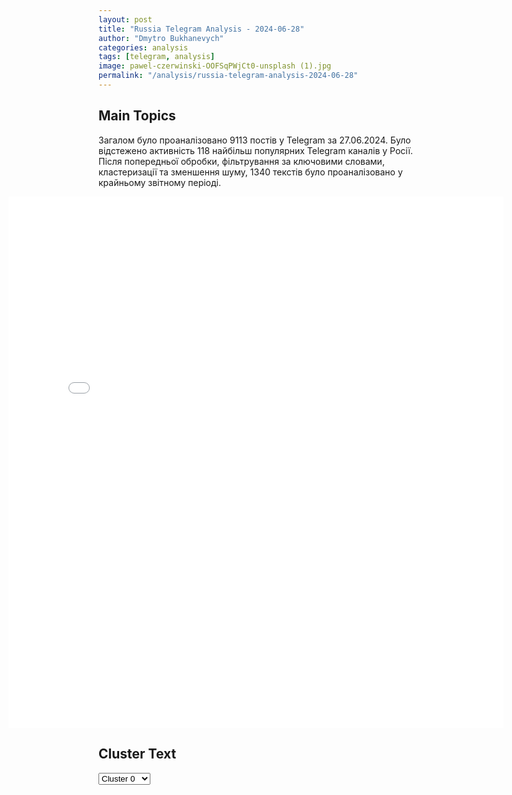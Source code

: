 ```yaml
---
layout: post
title: "Russia Telegram Analysis - 2024-06-28"
author: "Dmytro Bukhanevych"
categories: analysis
tags: [telegram, analysis]
image: pawel-czerwinski-OOFSqPWjCt0-unsplash (1).jpg
permalink: "/analysis/russia-telegram-analysis-2024-06-28"
---
```


<style>
    /* Adjusting iframe-container styles */
    .wide-iframe-container {
        width: calc(100% + 30vw);  /* Extending the width */
        margin-left: -15vw;       /* Negative margin to push to the left */
        overflow: hidden;         /* In case the iframe content spills over */
    }

    .wide-iframe-container iframe {
        width: 100%;  /* Making the iframe take the full width of its container */
        border: none; /* Removing any borders from the iframe */
    }

    /* Toggle mechanism */
    .hidden {
        display: none;
    }
    
    .show-content-target:checked + .show-content {
        display: block;
    }
</style>

<h2>Main Topics</h2>
<p>Загалом було проаналізовано 9113 постів у Telegram за 27.06.2024. Було відстежено активність 118 найбільш популярних Telegram каналів у Росії. Після попередньої обробки, фільтрування за ключовими словами, кластеризації та зменшення шуму, 1340 текстів було проаналізовано у крайньому звітному періоді.</p>
<!-- Embedding Main Plotly Visualization -->
<div class="wide-iframe-container">
    <iframe src="{{site.baseurl}}/visualizations/2024-06-28/fig_topics_time.html" height="850"></iframe>
</div>


<h2>Cluster Text</h2>

<!-- Dropdown to select a cluster -->
<select id="clusterSelector" onchange="displayClusterText()">
<option value="0">Cluster 0</option><option value="1">Cluster 1</option><option value="2">Cluster 2</option><option value="3">Cluster 3</option><option value="4">Cluster 4</option><option value="5">Cluster 5</option><option value="6">Cluster 6</option><option value="7">Cluster 7</option><option value="8">Cluster 8</option><option value="9">Cluster 9</option><option value="10">Cluster 10</option><option value="11">Cluster 11</option><option value="12">Cluster 12</option><option value="13">Cluster 13</option><option value="14">Cluster 14</option><option value="15">Cluster 15</option><option value="16">Cluster 16</option><option value="17">Cluster 17</option><option value="18">Cluster 18</option><option value="19">Cluster 19</option>
</select>

<!-- Display area for the selected cluster's text -->
<div id="clusterTextDisplay" class="hidden"></div>

<script type="text/javascript">
    var clusterDetails = {"0": "<b>Total Posts:</b> 524<br><b>Date:</b> 2024-06-27 18:52:09+00:00<br><b>Author:</b> boris_rozhin<br><b>Link:</b> https://t.me/s/boris_rozhin/128191<br><b>Subscribers:</b> 865343<br><b>Text:</b> \u0422\u0435\u043a\u0441\u0442: \u0420\u044b\u0431\u0430\u0440\u044c: \u0421\u043b\u043e\u0431\u043e\u0436\u0430\u043d\u0441\u043a\u043e\u0435 \u043d\u0430\u043f\u0440\u0430\u0432\u043b\u0435\u043d\u0438\u0435: \u0431\u043e\u0438 \u0432 \u0412\u043e\u043b\u0447\u0430\u043d\u0441\u043a\u0435 \u0438 \u043a\u043e\u043d\u0442\u0440\u0430\u0442\u0430\u043a\u0438 \u0412\u0421\u0423 \u0432 \u0413\u043b\u0443\u0431\u043e\u043a\u043e\u043c\u043e\u0431\u0441\u0442\u0430\u043d\u043e\u0432\u043a\u0430 \u043a \u0438\u0441\u0445\u043e\u0434\u0443 \u0434\u043d\u044f 27 \u0438\u044e\u043d\u044f 2024 \u0433\u043e\u0434\u0430\u0423\u043a\u0440\u0430\u0438\u043d\u0441\u043a\u0438\u0435 \u0444\u043e\u0440\u043c\u0438\u0440\u043e\u0432\u0430\u043d\u0438\u044f \u043d\u0435 \u043e\u0441\u0442\u0430\u0432\u043b\u044f\u044e\u0442 \u043f\u043e\u043f\u044b\u0442\u043e\u043a \u043d\u0430\u0441\u0442\u0443\u043f\u0430\u0442\u044c, \u0432\u0440\u0435\u043c\u044f \u043e\u0442 \u0432\u0440\u0435\u043c\u0435\u043d\u0438 \u043f\u0440\u043e\u0432\u043e\u0434\u044f \u043a\u043e\u043d\u0442\u0440\u0430\u0442\u0430\u043a\u0438 \u043d\u0430 \u043d\u0435\u0441\u043a\u043e\u043b\u044c\u043a\u0438\u0445 \u0443\u0447\u0430\u0441\u0442\u043a\u0430\u0445 \u0441 \u0446\u0435\u043b\u044c\u044e \u0432\u044b\u0431\u0438\u0442\u044c \u0440\u043e\u0441\u0441\u0438\u0439\u0441\u043a\u0438\u0435 \u0432\u043e\u0439\u0441\u043a\u0430 \u0441 \u0437\u0430\u043d\u0438\u043c\u0430\u0435\u043c\u044b\u0445 \u043f\u043e\u0437\u0438\u0446\u0438\u0439.\u0412 \u0440\u0430\u0439\u043e\u043d\u0435 \u0413\u043b\u0443\u0431\u043e\u043a\u043e\u0433\u043e \u043f\u0440\u043e\u0442\u0438\u0432\u043d\u0438\u043a \u0441\u043e \u0441\u0442\u043e\u0440\u043e\u043d\u044b \u041b\u0438\u043f\u0446\u0435\u0432 \u043f\u0440\u043e\u0432\u043e\u0434\u0438\u0442 \u0440\u0435\u0439\u0434\u043e\u0432\u044b\u0435 \u0430\u0442\u0430\u043a\u0438, \u0437\u0430\u0434\u0435\u0439\u0441\u0442\u0432\u0443\u044f \u043f\u0435\u0445\u043e\u0442\u0443 \u0438 \u0431\u0440\u043e\u043d\u0435\u0442\u0435\u0445\u043d\u0438\u043a\u0443, \u0432\u0441\u0435 \u043d\u0430\u043a\u0430\u0442\u044b \u0443\u0441\u043f\u0435\u0448\u043d\u043e \u043e\u0442\u0440\u0430\u0436\u0430\u044e\u0442\u0441\u044f \u0412\u0421 \u0420\u0424. \u041f\u043e \u041b\u0438\u043f\u0446\u0430\u043c \u0438 \u0431\u043b\u0438\u0436\u0430\u0439\u0448\u0438\u043c \u043b\u0435\u0441\u043e\u043f\u043e\u0441\u0430\u0434\u043a\u0430\u043c \u0430\u043a\u0442\u0438\u0432\u043d\u043e \u0440\u0430\u0431\u043e\u0442\u0430\u0435\u0442 \u0440\u043e\u0441\u0441\u0438\u0439\u0441\u043a\u0430\u044f \u043e\u043f\u0435\u0440\u0430\u0442\u0438\u0432\u043d\u043e-\u0442\u0430\u043a\u0442\u0438\u0447\u0435\u0441\u043a\u0430\u044f \u0430\u0432\u0438\u0430\u0446\u0438\u044f, \u0432 \u0442\u043e\u043c \u0447\u0438\u0441\u043b\u0435 \u043d\u0430\u043a\u0440\u044b\u0432\u0430\u044f \u0444\u043e\u0440\u043c\u0438\u0440\u0443\u044e\u0449\u0438\u0435\u0441\u044f \u0431\u0440\u043e\u043d\u0435\u0433\u0440\u0443\u043f\u043f\u044b \u043f\u0440\u043e\u0442\u0438\u0432\u043d\u0438\u043a\u0430. \u0412 \u0440\u0430\u0439\u043e\u043d\u0435 \u0417\u0435\u043b\u0435\u043d\u043e\u0433\u043e \u043f\u043e-\u043f\u0440\u0435\u0436\u043d\u0435\u043c\u0443 \u0438\u0434\u0443\u0442 \u0431\u043e\u0438 \u0432 \u043e\u043a\u0440\u0435\u0441\u0442\u043d\u043e\u0441\u0442\u044f\u0445 \u043d\u0430\u0441\u0435\u043b\u0435\u043d\u043d\u043e\u0433\u043e \u043f\u0443\u043d\u043a\u0442\u0430. \u0412\u044b\u0431\u0438\u0442\u044c \u043f\u0440\u043e\u0442\u0438\u0432\u043d\u0438\u043a\u0430 \u0441 \u043e\u043f\u043e\u0440\u043d\u044b\u0445 \u043f\u0443\u043d\u043a\u0442\u043e\u0432 \u0440\u044f\u0434\u043e\u043c \u0441 \u0441\u0435\u043b\u043e\u043c \u043d\u0435 \u0443\u0434\u0430\u0435\u0442\u0441\u044f \u0438\u0437-\u0437\u0430 \u043e\u0442\u0441\u0443\u0442\u0441\u0442\u0432\u0438\u044f \u0443\u043a\u0440\u044b\u0442\u0438\u0439 \u043d\u0430 \u043e\u0431\u0448\u0438\u0440\u043d\u044b\u0445 \u043f\u043e\u043b\u044f\u0445 \u0438 \u0432\u044b\u0441\u043e\u043a\u043e\u0439 \u0430\u043a\u0442\u0438\u0432\u043d\u043e\u0441\u0442\u0438 \u0434\u0440\u043e\u043d\u043e\u0432 \u043f\u0440\u043e\u0442\u0438\u0432\u043d\u0438\u043a\u0430 \u0432 \u043d\u0435\u0431\u0435. \u041d\u0430 \u0443\u0447\u0430\u0441\u0442\u043a\u0435 \u0421\u0442\u0430\u0440\u0438\u0446\u0430 \u2014 \u0411\u0443\u0433\u0440\u043e\u0432\u0430\u0442\u043a\u0430 \u043f\u0440\u043e\u0434\u043e\u043b\u0436\u0430\u044e\u0442\u0441\u044f \u0432\u0441\u0442\u0440\u0435\u0447\u043d\u044b\u0435 \u0431\u043e\u0435\u0441\u0442\u043e\u043b\u043a\u043d\u043e\u0432\u0435\u043d\u0438\u044f. \u0423\u043a\u0440\u0430\u0438\u043d\u0441\u043a\u0438\u0435 \u0444\u043e\u0440\u043c\u0438\u0440\u043e\u0432\u0430\u043d\u0438\u044f \u0432\u0440\u0435\u043c\u044f \u043e\u0442 \u0432\u0440\u0435\u043c\u0435\u043d\u0438 \u0441\u043e\u0432\u0435\u0440\u0448\u0430\u044e\u0442 \u0432\u044b\u043b\u0430\u0437\u043a\u0438 \u0441\u043e \u0441\u0442\u043e\u0440\u043e\u043d\u044b \u0418\u0437\u0431\u0438\u0446\u043a\u043e\u0433\u043e \u0438 \u043b\u0435\u0441\u0430 \u043a \u044e\u0433\u0443 \u043e\u0442 \u0440\u0435\u043a\u0438 \u0412\u043e\u043b\u0447\u044c\u044f \u0441\u043e \u0441\u0442\u043e\u0440\u043e\u043d\u044b \u0413\u0440\u0430\u0444\u0441\u043a\u043e\u0433\u043e. \u0424\u0430\u043a\u0442\u0438\u0447\u0435\u0441\u043a\u0438, \u043e\u0431\u0435 \u0441\u0442\u043e\u0440\u043e\u043d\u044b \u043f\u0440\u043e\u0432\u043e\u0434\u044f\u0442 \u0440\u0435\u0439\u0434\u044b \u043d\u0430 \u043f\u043e\u0437\u0438\u0446\u0438\u0438 \u0434\u0440\u0443\u0433 \u0434\u0440\u0443\u0433\u0430 \u0431\u0435\u0437 \u0437\u043d\u0430\u0447\u0438\u043c\u044b\u0445 \u0438\u0437\u043c\u0435\u043d\u0435\u043d\u0438\u0439 \u0437\u043e\u043d \u043a\u043e\u043d\u0442\u0440\u043e\u043b\u044f. \u0412 \u0412\u043e\u043b\u0447\u0430\u043d\u0441\u043a\u0435 \u043d\u0435 \u0441\u0442\u0438\u0445\u0430\u044e\u0442 \u0431\u043e\u0435\u0441\u0442\u043e\u043b\u043a\u043d\u043e\u0432\u0435\u043d\u0438\u044f \u0432 \u0440\u0430\u0439\u043e\u043d\u0435 \u043c\u043d\u043e\u0433\u043e\u044d\u0442\u0430\u0436\u043d\u043e\u0439 \u0437\u0430\u0441\u0442\u0440\u043e\u0439\u043a\u0438, \u043a\u043e\u0442\u043e\u0440\u0430\u044f \u043e\u0441\u0442\u0430\u0435\u0442\u0441\u044f \u043f\u043e\u0434 \u0443\u0441\u0442\u043e\u0439\u0447\u0438\u0432\u044b\u043c \u043a\u043e\u043d\u0442\u0440\u043e\u043b\u0435\u043c \u0412\u0421\u0423, \u0434\u0430\u0436\u0435 \u043d\u0435\u0441\u043c\u043e\u0442\u0440\u044f \u043d\u0430 \u043c\u043d\u043e\u0436\u0435\u0441\u0442\u0432\u0435\u043d\u043d\u044b\u0435 \u0443\u0434\u0430\u0440\u044b \u0430\u0432\u0438\u0430\u0446\u0438\u0438 \u0438 \u0430\u0440\u0442\u0438\u043b\u043b\u0435\u0440\u0438\u0438, \u0432 \u0442\u043e\u043c \u0447\u0438\u0441\u043b\u0435 \u0422\u041e\u0421-1\u0410 \u00ab\u0421\u043e\u043b\u043d\u0446\u0435\u043f\u0435\u043a\u00bb. \u041d\u0430 \u0442\u0435\u0440\u0440\u0438\u0442\u043e\u0440\u0438\u0438 \u0412\u043e\u043b\u0447\u0430\u043d\u0441\u043a\u043e\u0433\u043e \u0430\u0433\u0440\u0435\u0433\u0430\u0442\u043d\u043e\u0433\u043e \u0437\u0430\u0432\u043e\u0434\u0430 \u0442\u0430\u043a\u0436\u0435 \u0438\u0434\u0443\u0442 \u0431\u043e\u0438. \u0427\u0430\u0441\u0442\u043d\u044b\u0439 \u0441\u0435\u043a\u0442\u043e\u0440 \u043a \u0432\u043e\u0441\u0442\u043e\u043a\u0443 \u043e\u0442 \u0443\u043b\u0438\u0446\u044b \u041e\u043b\u0435\u0441\u044f \u0414\u043e\u0441\u0432\u0438\u0442\u043d\u043e\u0433\u043e \u0438 \u0443\u043b\u0438\u0446\u044b \u041a\u043e\u0440\u043e\u043b\u0435\u043d\u043a\u043e \u0434\u043e \u0417\u0435\u0440\u043d\u043e\u0432\u043e\u0439 \u0438 \u0443\u043b\u0438\u0446\u044b \u0425\u043b\u0435\u0431\u043e\u0440\u043e\u0431\u0430 \u043d\u0430\u0445\u043e\u0434\u0438\u0442\u0441\u044f \u0432 \u043e\u0431\u0448\u0438\u0440\u043d\u043e\u0439 \u00ab\u0441\u0435\u0440\u043e\u0439 \u0437\u043e\u043d\u0435\u00bb, \u0433\u0434\u0435 \u0448\u0442\u0443\u0440\u043c\u043e\u0432\u044b\u0435 \u0433\u0440\u0443\u043f\u043f\u044b \u0412\u0421 \u0420\u0424 \u0438 \u0412\u0421\u0423 \u0438\u043d\u043e\u0433\u0434\u0430 \u043f\u0435\u0440\u0435\u0441\u0442\u0440\u0435\u043b\u0438\u0432\u0430\u044e\u0442\u0441\u044f \u0434\u0440\u0443\u0433 \u0441 \u0434\u0440\u0443\u0433\u043e\u043c \u0441 \u0441\u043e\u0441\u0435\u0434\u043d\u0438\u0445 \u0437\u0434\u0430\u043d\u0438\u0439, \u0447\u0442\u043e, \u0432\u043f\u0440\u043e\u0447\u0435\u043c, \u0432\u043f\u043e\u043b\u043d\u0435 \u0442\u0438\u043f\u0438\u0447\u043d\u043e \u0434\u043b\u044f \u0433\u043e\u0440\u043e\u0434\u0441\u043a\u0438\u0445 \u0431\u043e\u0435\u0432.\u0412\u043e\u0441\u0442\u043e\u0447\u043d\u0435\u0435 \u0432 \u0440\u0430\u0439\u043e\u043d\u0435 \u0422\u0438\u0445\u043e\u0433\u043e \u0437\u043d\u0430\u0447\u0438\u043c\u044b\u0445 \u0438\u0437\u043c\u0435\u043d\u0435\u043d\u0438\u0439 \u043e\u0431\u0441\u0442\u0430\u043d\u043e\u0432\u043a\u0438 \u043d\u0435 \u043d\u0430\u0431\u043b\u044e\u0434\u0430\u0435\u0442\u0441\u044f, \u0430 \u044e\u0436\u043d\u0435\u0435 \u0412\u043e\u043b\u0447\u044c\u0435\u0439 \u043f\u043e \u0431\u0440\u043e\u043d\u0435\u0442\u0435\u0445\u043d\u0438\u043a\u0435 \u0438 \u043b\u0438\u0447\u043d\u043e\u043c\u0443 \u0441\u043e\u0441\u0442\u0430\u0432\u0443 \u043f\u0440\u043e\u0442\u0438\u0432\u043d\u0438\u043a\u0430 \u043f\u043e\u0441\u0442\u043e\u044f\u043d\u043d\u043e \u0432\u0435\u0434\u0443\u0442 \u043e\u0433\u043e\u043d\u044c \u0440\u0430\u0441\u0447\u0435\u0442\u044b \u0430\u0440\u0442\u0438\u043b\u043b\u0435\u0440\u0438\u0438 \u0412\u0421 \u0420\u0424. \u0426\u0435\u043b\u0438 \u0442\u0430\u043a\u0436\u0435 \u043f\u043e\u0440\u0430\u0436\u0430\u0435\u0442 \u0430\u0432\u0438\u0430\u0446\u0438\u044f \u0438 \u043e\u043f\u0435\u0440\u0430\u0442\u043e\u0440\u044b \u0411\u041b\u0410, \u0432\u044b\u0431\u0438\u0432\u0430\u044f \u0430\u0440\u0442\u0438\u043b\u043b\u0435\u0440\u0438\u044e \u0438 \u0442\u0430\u043d\u043a\u0438 \u0443\u043a\u0440\u0430\u0438\u043d\u0441\u043a\u0438\u0445 \u0444\u043e\u0440\u043c\u0438\u0440\u043e\u0432\u0430\u043d\u0438\u0439 \u043d\u0430 \u0433\u043b\u0443\u0431\u0438\u043d\u0443 \u0434\u043e 30 \u043a\u0438\u043b\u043e\u043c\u0435\u0442\u0440\u043e\u0432 \u043e\u0442 \u0444\u0440\u043e\u043d\u0442\u0430. \u041a\u0440\u043e\u043c\u0435 \u0442\u043e\u0433\u043e, \u043f\u043e \u0434\u0430\u043d\u043d\u044b\u043c \u0441 \u0440\u0435\u0441\u0443\u0440\u0441\u043e\u0432 \u043f\u0440\u043e\u0442\u0438\u0432\u043d\u0438\u043a\u0430, \u0432 \u0440\u0430\u0439\u043e\u043d\u0435 \u0421\u043e\u0442\u043d\u0438\u0446\u043a\u043e\u0433\u043e \u041a\u0430\u0437\u0430\u0447\u043a\u0430 \u043a \u0437\u0430\u043f\u0430\u0434\u0443 \u043e\u0442 \u0442\u0435\u043a\u0443\u0449\u0438\u0439 \u0440\u0430\u0439\u043e\u043d\u043e\u0432 \u0430\u043a\u0442\u0438\u0432\u043d\u044b\u0445 \u0431\u043e\u0435\u0441\u0442\u043e\u043b\u043a\u043d\u043e\u0432\u0435\u043d\u0438\u0439 \u0421\u043b\u043e\u0431\u043e\u0436\u0430\u043d\u0441\u043a\u043e\u0433\u043e \u043d\u0430\u043f\u0440\u0430\u0432\u043b\u0435\u043d\u0438\u044f \u0437\u0430\u0432\u044f\u0437\u0430\u043b\u0438\u0441\u044c \u0431\u043e\u0438 \u0438 \u0444\u0438\u043a\u0441\u0438\u0440\u0443\u0435\u0442\u0441\u044f \u0430\u043a\u0442\u0438\u0432\u043d\u043e\u0441\u0442\u044c \u0440\u043e\u0441\u0441\u0438\u0439\u0441\u043a\u0438\u0445 \u0433\u0440\u0443\u043f\u043f \u0441\u043f\u0435\u0446\u043d\u0430\u0437\u0430 \u0438 \u0440\u0430\u0437\u0432\u0435\u0434\u0447\u0438\u043a\u043e\u0432. \u041e\u0434\u043d\u0430\u043a\u043e \u043d\u0430 \u0442\u0435\u043a\u0443\u0449\u0438\u0439 \u043c\u043e\u043c\u0435\u043d\u0442 \u043f\u043e\u0434\u0442\u0432\u0435\u0440\u0434\u0438\u0442\u044c \u0438\u043b\u0438 \u043e\u043f\u0440\u043e\u0432\u0435\u0440\u0433\u043d\u0443\u0442\u044c \u044d\u0442\u0443 \u0438\u043d\u0444\u043e\u0440\u043c\u0430\u0446\u0438\u044e \u043c\u044b \u043f\u043e\u043a\u0430 \u043d\u0435 \u043c\u043e\u0436\u0435\u043c.\u041a\u0430\u0440\u0442\u0430 \u0432 \u0432\u044b\u0441\u043e\u043a\u043e\u043c \u0440\u0430\u0437\u0440\u0435\u0448\u0435\u043d\u0438\u0438", "1": "<b>Total Posts:</b> 32<br><b>Date:</b> 2024-06-27 07:15:15+00:00<br><b>Author:</b> slavaded1337<br><b>Link:</b> https://t.me/s/slavaded1337/52733<br><b>Subscribers:</b> 494788<br><b>Text:</b> \u0422\u0435\u043a\u0441\u0442: \u041f\u043e\u043b\u044c\u0448\u0430, \u041b\u0438\u0442\u0432\u0430, \u041b\u0430\u0442\u0432\u0438\u044f \u0438 \u042d\u0441\u0442\u043e\u043d\u0438\u044f \u043f\u0440\u0438\u0437\u0432\u0430\u043b\u0438 \u0415\u0421 \u043f\u043e\u0441\u0442\u0440\u043e\u0438\u0442\u044c \u00ab\u043b\u0438\u043d\u0438\u044e \u043e\u0431\u043e\u0440\u043e\u043d\u044b\u00bb \u0432\u0434\u043e\u043b\u044c \u0433\u0440\u0430\u043d\u0438\u0446 \u043e\u0431\u044a\u0435\u0434\u0438\u043d\u0435\u043d\u0438\u044f \u0441 \u0420\u043e\u0441\u0441\u0438\u0435\u0439 \u0438 \u0411\u0435\u043b\u0430\u0440\u0443\u0441\u044c\u044e \u2014 Reuters\u0422\u0430\u043a \u043e\u043d\u0438 \u044f\u043a\u043e\u0431\u044b \u0445\u043e\u0442\u044f\u0442 \u0437\u0430\u0449\u0438\u0442\u0438\u0442\u044c\u0441\u044f \u043e\u0442 \u00ab\u0432\u043e\u0435\u043d\u043d\u044b\u0445 \u0443\u0433\u0440\u043e\u0437\u00bb \u0438 \u00ab\u0434\u0440\u0443\u0433\u0438\u0445 \u0432\u0440\u0435\u0434\u043d\u044b\u0445 \u0434\u0435\u0439\u0441\u0442\u0432\u0438\u0439\u00bb \u0441\u043e \u0441\u0442\u043e\u0440\u043e\u043d\u044b \u041c\u043e\u0441\u043a\u0432\u044b.\u041f\u043e \u043e\u0446\u0435\u043d\u043a\u0430\u043c \u043d\u0435\u043a\u043e\u0442\u043e\u0440\u044b\u0445 \u0434\u0438\u043f\u043b\u043e\u043c\u0430\u0442\u043e\u0432 \u0415\u0421, \u043d\u0430 \u0441\u0442\u0440\u043e\u0438\u0442\u0435\u043b\u044c\u0441\u0442\u0432\u043e \u043b\u0438\u043d\u0438\u0438 \u043f\u043e\u0442\u0440\u0435\u0431\u0443\u0435\u0442\u0441\u044f \u043f\u0440\u0438\u043c\u0435\u0440\u043d\u043e $2,67 \u043c\u0438\u043b\u043b\u0438\u0430\u0440\u0434\u0430 (\u0441\u0432\u044b\u0448\u0435 235 \u043c\u0438\u043b\u043b\u0438\u0430\u0440\u0434\u043e\u0432 \u0440\u0443\u0431\u043b\u0435\u0439).\u0414\u044f\u0434\u044f \u0421\u043b\u0430\u0432\u0430. \u041f\u043e\u0434\u043f\u0438\u0441\u0430\u0442\u044c\u0441\u044f.", "2": "<b>Total Posts:</b> 87<br><b>Date:</b> 2024-06-27 22:43:45+00:00<br><b>Author:</b> zhest_belgorod<br><b>Link:</b> https://t.me/s/zhest_belgorod/46445<br><b>Subscribers:</b> 703052<br><b>Text:</b> \u0422\u0435\u043a\u0441\u0442: \u2757\ufe0f\u041d\u0430 \u0432\u0441\u0435\u0439 \u0442\u0435\u0440\u0440\u0438\u0442\u043e\u0440\u0438\u0438 \u0411\u0435\u043b\u0433\u043e\u0440\u043e\u0434\u0441\u043a\u043e\u0439 \u043e\u0431\u043b\u0430\u0441\u0442\u0438 \u043e\u043f\u0430\u0441\u043d\u043e\u0441\u0442\u044c \u0430\u0442\u0430\u043a\u0438 \u0411\u041f\u041b\u0410. \u0411\u0443\u0434\u044c\u0442\u0435 \u0431\u0434\u0438\u0442\u0435\u043b\u044c\u043d\u044b.\ud83d\udd25 \u0416\u0435\u0441\u0442\u044c \u0411\u0435\u043b\u0433\u043e\u0440\u043e\u0434 - \u043f\u043e\u0434\u043f\u0438\u0441\u0430\u0442\u044c\u0441\u044f", "3": "<b>Total Posts:</b> 28<br><b>Date:</b> 2024-06-27 17:52:51+00:00<br><b>Author:</b> rt_russian<br><b>Link:</b> https://t.me/s/rt_russian/206484<br><b>Subscribers:</b> 945069<br><b>Text:</b> \u0422\u0435\u043a\u0441\u0442: \u0421\u0428\u0410 \u0438 \u0418\u0437\u0440\u0430\u0438\u043b\u044c \u043e\u0431\u0441\u0443\u0436\u0434\u0430\u044e\u0442 \u043f\u043e\u0441\u0442\u0430\u0432\u043a\u0443 \u041a\u0438\u0435\u0432\u0443 \u0434\u043e \u0432\u043e\u0441\u044c\u043c\u0438 \u043a\u043e\u043c\u043f\u043b\u0435\u043a\u0441\u043e\u0432 \u041f\u0412\u041e Patriot, \u0441\u043e\u043e\u0431\u0449\u0430\u0435\u0442 Financial Times.\ud83d\udfe9 \u041f\u043e\u0434\u043f\u0438\u0441\u0430\u0442\u044c\u0441\u044f. \u041f\u0440\u0438\u0441\u043b\u0430\u0442\u044c \u043d\u043e\u0432\u043e\u0441\u0442\u044c", "4": "<b>Total Posts:</b> 32<br><b>Date:</b> 2024-06-27 12:29:10+00:00<br><b>Author:</b> bbbreaking<br><b>Link:</b> https://t.me/s/bbbreaking/184929<br><b>Subscribers:</b> 1756293<br><b>Text:</b> \u0422\u0435\u043a\u0441\u0442: \u26a1\ufe0f\u0415\u0432\u0440\u043e\u0441\u043e\u044e\u0437 \u0438 \u0423\u043a\u0440\u0430\u0438\u043d\u0430 \u043f\u043e\u0434\u043f\u0438\u0441\u0430\u043b\u0438 \u0432 \u0411\u0440\u044e\u0441\u0441\u0435\u043b\u0435 \u0441\u043e\u0433\u043b\u0430\u0448\u0435\u043d\u0438\u0435 \u043e \u0433\u0430\u0440\u0430\u043d\u0442\u0438\u044f\u0445 \u0431\u0435\u0437\u043e\u043f\u0430\u0441\u043d\u043e\u0441\u0442\u0438 \u0434\u043b\u044f \u041a\u0438\u0435\u0432\u0430", "5": "<b>Total Posts:</b> 48<br><b>Date:</b> 2024-06-27 23:24:41+00:00<br><b>Author:</b> solovievlive<br><b>Link:</b> https://t.me/s/SolovievLive/266351<br><b>Subscribers:</b> 1337323<br><b>Text:</b> \u0422\u0435\u043a\u0441\u0442: \ud83d\udcf9CNN \u043f\u043e\u043a\u0430\u0437\u0430\u043b\u0438 \u0441\u0442\u0443\u0434\u0438\u044e, \u0432 \u043a\u043e\u0442\u043e\u0440\u043e\u0439 \u043f\u0440\u043e\u0439\u0434\u0443\u0442 \u0441\u0435\u0433\u043e\u0434\u043d\u044f\u0448\u043d\u0438\u0435 \u0434\u0435\u0431\u0430\u0442\u044b. \u0411\u0430\u0439\u0434\u0435\u043d \u0432\u043e\u0439\u0434\u0435\u0442 \u0441\u043f\u0440\u0430\u0432\u0430, \u0422\u0440\u0430\u043c\u043f - \u0441\u043b\u0435\u0432\u0430, \u043d\u0430\u043f\u0440\u043e\u0442\u0438\u0432 \u0442\u0440\u0438\u0431\u0443\u043d \u0431\u0443\u0434\u0443\u0442 \u043d\u0430\u0445\u043e\u0434\u0438\u0442\u044c\u0441\u044f \u043c\u043e\u0434\u0435\u0440\u0430\u0442\u043e\u0440\u044b.\u0412 \u043d\u043e\u0447\u044c \u0441 \u0447\u0435\u0442\u0432\u0435\u0440\u0433\u0430 \u043d\u0430 \u043f\u044f\u0442\u043d\u0438\u0446\u0443 \u0441\u043c\u043e\u0442\u0440\u0438\u0442\u0435 \u0432 \u043f\u0440\u044f\u043c\u043e\u043c \u044d\u0444\u0438\u0440\u0435 \u0421\u043e\u043b\u043e\u0432\u044c\u0451\u0432Live \u0434\u0435\u0431\u0430\u0442\u044b \u0431\u044b\u0432\u0448\u0435\u0433\u043e \u0438 \u043d\u044b\u043d\u0435\u0448\u043d\u0435\u0433\u043e \u043f\u0440\u0435\u0437\u0438\u0434\u0435\u043d\u0442\u043e\u0432 \u0421\u0428\u0410 \u0414\u043e\u043d\u0430\u043b\u044c\u0434\u0430 \u0422\u0440\u0430\u043c\u043f\u0430 \u0438 \u0414\u0436\u043e \u0411\u0430\u0439\u0434\u0435\u043d\u0430.\u041f\u043e\u0434\u043f\u0438\u0441\u044b\u0432\u0430\u0439\u0441\u044f \u043d\u0430 Telegram \u0421\u041e\u041b\u041e\u0412\u042c\u0401\u0412!", "6": "<b>Total Posts:</b> 21<br><b>Date:</b> 2024-06-27 09:58:27+00:00<br><b>Author:</b> tass_agency<br><b>Link:</b> https://t.me/s/tass_agency/257402<br><b>Subscribers:</b> 425385<br><b>Text:</b> \u0422\u0435\u043a\u0441\u0442: \u25b6 #\u041f\u0440\u044f\u043c\u043e\u0441\u0435\u0439\u0447\u0430\u0441 \u041f\u0443\u0442\u0438\u043d \u043f\u0440\u043e\u0432\u043e\u0434\u0438\u0442 \u0432 \u041c\u043e\u0441\u043a\u0432\u0435 \u043f\u0435\u0440\u0435\u0433\u043e\u0432\u043e\u0440\u044b \u0441 \u043f\u0440\u0435\u0437\u0438\u0434\u0435\u043d\u0442\u043e\u043c \u0420\u0435\u0441\u043f\u0443\u0431\u043b\u0438\u043a\u0438 \u041a\u043e\u043d\u0433\u043e. \u041f\u0440\u0438\u0441\u043e\u0435\u0434\u0438\u043d\u044f\u0439\u0442\u0435\u0441\u044c \u043a \u043d\u0430\u0448\u0435\u0439 \u0442\u0440\u0430\u043d\u0441\u043b\u044f\u0446\u0438\u0438.", "7": "<b>Total Posts:</b> 32<br><b>Date:</b> 2024-06-27 03:12:58+00:00<br><b>Author:</b> yurasumy<br><b>Link:</b> https://t.me/s/yurasumy/16196<br><b>Subscribers:</b> 2885850<br><b>Text:</b> \u0422\u0435\u043a\u0441\u0442: \u041f\u043e\u043f\u044b\u0442\u043a\u0430 \u0433\u043e\u0441\u043f\u0435\u0440\u0435\u0432\u043e\u0440\u043e\u0442\u0430 \u0432 \u0411\u043e\u043b\u0438\u0432\u0438\u0438: \u043c\u044f\u0442\u0435\u0436\u043d\u044b\u0439 \u0433\u0435\u043d\u0435\u0440\u0430\u043b \u0430\u0440\u0435\u0441\u0442\u043e\u0432\u0430\u043d...\u041e\u0440\u0433\u0430\u043d\u0438\u0437\u0430\u0442\u043e\u0440 \u0433\u043e\u0441\u043f\u0435\u0440\u0435\u0432\u043e\u0440\u043e\u0442\u0430 \u0432 \u0411\u043e\u043b\u0438\u0432\u0438\u0438, \u043a\u043e\u0442\u043e\u0440\u044b\u0439 \u0443\u0436\u0435 \u0443\u0441\u043f\u0435\u043b \u043e\u0431\u044a\u044f\u0432\u0438\u0442\u044c \u043e \"\u043a\u043e\u043d\u0446\u0435 \u0441\u043e\u0446\u0438\u0430\u043b\u0438\u0441\u0442\u0438\u0447\u0435\u0441\u043a\u043e\u0433\u043e \u043a\u0443\u0440\u0441\u0430 \u0441\u0442\u0440\u0430\u043d\u044b\", \u0433\u0435\u043d\u0435\u0440\u0430\u043b \u0425\u0443\u0430\u043d \u0425\u043e\u0441\u0435 \u0421\u0443\u043d\u0438\u0433\u0430 \u0430\u0440\u0435\u0441\u0442\u043e\u0432\u0430\u043d.\u0411\u043e\u043b\u0438\u0432\u0438\u0439\u0441\u043a\u043e\u0435 \u043e\u0431\u0449\u0435\u0441\u0442\u0432\u043e \u0435\u0433\u043e \u043d\u0435 \u043f\u043e\u0434\u0434\u0435\u0440\u0436\u0430\u043b\u043e, \u0438 \u0430\u0440\u043c\u0435\u0439\u0441\u043a\u0438\u0435 \u0447\u0430\u0441\u0442\u0438, \u043a\u043e\u0442\u043e\u0440\u044b\u0435 \u043f\u0435\u0440\u0432\u043e\u043d\u0430\u0447\u0430\u043b\u044c\u043d\u043e \u0431\u044b\u043b\u0438 \u0438\u0441\u043f\u043e\u043b\u044c\u0437\u043e\u0432\u0430\u043d\u044b \u0434\u043b\u044f \u043c\u044f\u0442\u0435\u0436\u0430, \u0432 \u044d\u0442\u043e\u0439 \u0441\u0438\u0442\u0443\u0430\u0446\u0438\u0438 \u043e\u0442\u043a\u0430\u0437\u0430\u043b\u0438\u0441\u044c \u043f\u043e\u0434\u0447\u0438\u043d\u044f\u0442\u044c\u0441\u044f \u0435\u0433\u043e \u043f\u0440\u0438\u043a\u0430\u0437\u0430\u043c. \u041d\u0430 \u0442\u043e\u043c \u0442\u0435\u043c\u0443 \u043e\u0447\u0435\u0440\u0435\u0434\u043d\u043e\u0433\u043e \u043f\u0440\u043e\u0430\u043c\u0435\u0440\u0438\u043a\u0430\u043d\u0441\u043a\u043e\u0433\u043e \u043f\u0435\u0440\u0435\u0432\u043e\u0440\u043e\u0442\u0430 \u0432 \u0441\u0442\u0440\u0430\u043d\u0435 \u043c\u043e\u0436\u043d\u043e \u0441\u0447\u0438\u0442\u0430\u0442\u044c \u0437\u0430\u043a\u0440\u044b\u0442\u043e\u0439.", "8": "<b>Total Posts:</b> 38<br><b>Date:</b> 2024-06-27 06:44:01+00:00<br><b>Author:</b> voenkorkotenok<br><b>Link:</b> https://t.me/s/voenkorKotenok/57229<br><b>Subscribers:</b> 380709<br><b>Text:</b> \u0422\u0435\u043a\u0441\u0442: \u041d\u0430\u0434 \u0420\u043e\u0441\u0441\u0438\u0439\u0441\u043a\u0438\u043c\u0438 \u0440\u0435\u0433\u0438\u043e\u043d\u0430\u043c\u0438 \u0437\u0430 \u043d\u043e\u0447\u044c \u0431\u044b\u043b\u0438 \u0441\u0431\u0438\u0442\u044b \u0441\u0435\u043c\u044c \u0443\u043a\u0440\u0430\u0438\u043d\u0441\u043a\u0438\u0445 \u0411\u041f\u041b\u0410 \u0441\u0430\u043c\u043e\u043b\u0435\u0442\u043d\u043e\u0433\u043e \u0442\u0438\u043f\u0430.\u0427\u0435\u0442\u044b\u0440\u0435 \u0434\u0440\u043e\u043d\u0430 \u0431\u044b\u043b\u0438 \u0443\u043d\u0438\u0447\u0442\u043e\u0436\u0435\u043d\u044b \u043d\u0430\u0434 \u0422\u0432\u0435\u0440\u0441\u043a\u043e\u0439 \u043e\u0431\u043b\u0430\u0441\u0442\u044c\u044e, \u043e\u0434\u0438\u043d \u2014 \u043d\u0430\u0434 \u0411\u0435\u043b\u0433\u043e\u0440\u043e\u0434\u0441\u043a\u043e\u0439, \u0434\u0432\u0430 \u2014 \u043d\u0430\u0434 \u041c\u043e\u0441\u043a\u043e\u0432\u0441\u043a\u043e\u0439.\u041f\u0440\u0435\u0434\u0432\u0430\u0440\u0438\u0442\u0435\u043b\u044c\u043d\u043e, \u0433\u043b\u0430\u0432\u043d\u043e\u0439 \u0446\u0435\u043b\u044c\u044e \u0432\u0440\u0430\u0436\u0435\u0441\u043a\u0438\u0445 \u0431\u0435\u0441\u043f\u0438\u043b\u043e\u0442\u043d\u0438\u043a\u043e\u0432 \u0432 \u0422\u0432\u0435\u0440\u0441\u043a\u043e\u0439 \u043e\u0431\u043b\u0430\u0441\u0442\u0438 \u0441\u0442\u0430\u043b \u00ab\u0420\u0435\u0434\u043a\u0438\u043d\u0441\u043a\u0438\u0439 \u043e\u043f\u044b\u0442\u043d\u044b\u0439 \u0437\u0430\u0432\u043e\u0434\u00bb, \u0437\u0430\u0434\u0435\u0439\u0441\u0442\u0432\u043e\u0432\u0430\u043d\u043d\u044b\u0439 \u0432 \u0446\u0438\u043a\u043b\u0435 \u043f\u0440\u043e\u0438\u0437\u0432\u043e\u0434\u0441\u0442\u0432\u0430 \u0430\u0432\u0438\u0430\u0446\u0438\u043e\u043d\u043d\u043e\u0433\u043e \u0442\u043e\u043f\u043b\u0438\u0432\u0430.@voenkorKotenok", "9": "<b>Total Posts:</b> 46<br><b>Date:</b> 2024-06-27 12:50:56+00:00<br><b>Author:</b> ssigny<br><b>Link:</b> https://t.me/s/ssigny/102409<br><b>Subscribers:</b> 479003<br><b>Text:</b> \u0422\u0435\u043a\u0441\u0442: \u0423\u043a\u0440\u0430\u0438\u043d\u0430 \"\u043d\u0435 \u0445\u043e\u0447\u0435\u0442 \u0437\u0430\u0442\u044f\u0433\u0438\u0432\u0430\u043d\u0438\u044f \u043a\u043e\u043d\u0444\u043b\u0438\u043a\u0442\u0430\", \u043f\u043e\u0442\u043e\u043c\u0443 \u0447\u0442\u043e \u0443 \u043d\u0435\u0435 \u043c\u043d\u043e\u0433\u043e \u0440\u0430\u043d\u0435\u043d\u044b\u0445 \u0438 \u0443\u0431\u0438\u0442\u044b\u0445 \u043d\u0430 \u043f\u043e\u043b\u0435 \u0431\u043e\u044f. \u0421 \u0442\u0430\u043a\u0438\u043c \u0437\u0430\u044f\u0432\u043b\u0435\u043d\u0438\u0435\u043c \u0412\u043b\u0430\u0434\u0438\u043c\u0438\u0440 \u0417\u0435\u043b\u0435\u043d\u0441\u043a\u0438\u0439 \u0432\u044b\u0441\u0442\u0443\u043f\u0438\u043b \u043f\u043e \u043f\u0440\u0438\u0431\u044b\u0442\u0438\u0438 \u043d\u0430 \u0441\u0430\u043c\u043c\u0438\u0442 \u0415\u0432\u0440\u043e\u0441\u043e\u044e\u0437\u0430.\u0423\u043a\u0440\u0430\u0438\u043d\u0441\u043a\u0438\u0439 \u043b\u0438\u0434\u0435\u0440 \u0443\u0442\u0432\u0435\u0440\u0436\u0434\u0430\u0435\u0442, \u0447\u0442\u043e \u0441\u0442\u0440\u0430\u043d\u0430 \u043d\u0430\u043c\u0435\u0440\u0435\u043d\u0430 \u043f\u0440\u0438\u0433\u043e\u0442\u043e\u0432\u0438\u0442\u044c \"\u043c\u0438\u0440\u043d\u044b\u0439 \u043f\u043b\u0430\u043d\" \u043a\u043e \u0432\u0442\u043e\u0440\u043e\u043c\u0443 \u0441\u0430\u043c\u043c\u0438\u0442\u0443. \u0420\u0430\u043d\u0435\u0435 \u0433\u043e\u0432\u043e\u0440\u0438\u043b\u043e\u0441\u044c, \u0447\u0442\u043e \u043f\u043e\u0441\u043b\u0435 \u043f\u0435\u0440\u0432\u043e\u0439 \u043a\u043e\u043d\u0444\u0435\u0440\u0435\u043d\u0446\u0438\u0438 \u0432 \u0428\u0432\u0435\u0439\u0446\u0430\u0440\u0438\u0438 \u0431\u0443\u0434\u0435\u0442 \u043f\u043e\u0434\u0433\u043e\u0442\u043e\u0432\u043b\u0435\u043d \u043f\u043b\u0430\u043d \u0443\u0440\u0435\u0433\u0443\u043b\u0438\u0440\u043e\u0432\u0430\u043d\u0438\u044f, \u043a\u043e\u0442\u043e\u0440\u044b\u0439 \u0437\u0430\u0442\u0435\u043c \u043f\u0440\u0435\u0434\u043e\u0441\u0442\u0430\u0432\u044f\u0442 \u0420\u0424 \u043d\u0430 \u0432\u0442\u043e\u0440\u043e\u0439 \u0432\u0441\u0442\u0440\u0435\u0447\u0435.", "10": "<b>Total Posts:</b> 21<br><b>Date:</b> 2024-06-27 10:49:08+00:00<br><b>Author:</b> ostashkonews<br><b>Link:</b> https://t.me/s/OstashkoNews/141972<br><b>Subscribers:</b> 388843<br><b>Text:</b> \u0422\u0435\u043a\u0441\u0442: \ud83c\uddec\ud83c\uddea \u041f\u0430\u0440\u043b\u0430\u043c\u0435\u043d\u0442 \u0413\u0440\u0443\u0437\u0438\u0438 \u043e\u0434\u043e\u0431\u0440\u0438\u043b \u0432 \u043f\u0435\u0440\u0432\u043e\u043c \u0447\u0442\u0435\u043d\u0438\u0438 \u0437\u0430\u043a\u043e\u043d\u043e\u043f\u0440\u043e\u0435\u043a\u0442 \u043e \u0437\u0430\u043f\u0440\u0435\u0442\u0435 \u043f\u0440\u043e\u043f\u0430\u0433\u0430\u043d\u0434\u044b \u041b\u0413\u0411\u0422*\u0417\u0430\u043a\u043e\u043d\u043e\u043f\u0440\u043e\u0435\u043a\u0442 \u043f\u043e\u0434\u0434\u0435\u0440\u0436\u0430\u043b\u0438 78 \u0434\u0435\u043f\u0443\u0442\u0430\u0442\u043e\u0432 \u043f\u0440\u0438 \u043a\u0432\u043e\u0440\u0443\u043c\u0435 \u0432 50 \u0433\u043e\u043b\u043e\u0441\u043e\u0432. \u041e\u043f\u043f\u043e\u0437\u0438\u0446\u0438\u043e\u043d\u043d\u044b\u0435 \u043f\u0430\u0440\u0442\u0438\u0438 \u0432 \u043f\u0430\u0440\u043b\u0430\u043c\u0435\u043d\u0442\u0435 \u0431\u043e\u0439\u043a\u043e\u0442\u0438\u0440\u043e\u0432\u0430\u043b\u0438 \u0437\u0430\u0441\u0435\u0434\u0430\u043d\u0438\u0435.\u2757\ufe0f \u0412 \u043f\u0430\u043a\u0435\u0442\u0435 \u0442\u0430\u043a\u0436\u0435 \u043f\u0440\u0435\u0434\u0443\u0441\u043c\u0430\u0442\u0440\u0438\u0432\u0430\u044e\u0442\u0441\u044f \u043f\u0440\u0430\u0432\u043a\u0438 \u043a \u0443\u0436\u0435 \u0441\u0443\u0449\u0435\u0441\u0442\u0432\u0443\u044e\u0449\u0438\u043c \u0437\u0430\u043a\u043e\u043d\u0430\u043c \u2013 \u0437\u0430\u043f\u0440\u0435\u0442 \u043d\u0430 \u0440\u0435\u0433\u0438\u0441\u0442\u0440\u0430\u0446\u0438\u044e \u043e\u0434\u043d\u043e\u043f\u043e\u043b\u044b\u0445 \u0431\u0440\u0430\u043a\u043e\u0432, \u0437\u0430\u043f\u0440\u0435\u0442 \u043d\u0430 \u0443\u0441\u044b\u043d\u043e\u0432\u043b\u0435\u043d\u0438\u0435 \u043d\u0435\u0441\u043e\u0432\u0435\u0440\u0448\u0435\u043d\u043d\u043e\u043b\u0435\u0442\u043d\u0438\u0445 \u0433\u043e\u043c\u043e\u0441\u0435\u043a\u0441\u0443\u0430\u043b\u044c\u043d\u044b\u043c\u0438 \u043f\u0430\u0440\u0430\u043c\u0438 \u0438 \u0437\u0430\u043f\u0440\u0435\u0442 \u043d\u0430 \u0445\u0438\u0440\u0443\u0440\u0433\u0438\u0447\u0435\u0441\u043a\u0438\u0435 \u043e\u043f\u0435\u0440\u0430\u0446\u0438\u0438 \u043f\u043e \u0441\u043c\u0435\u043d\u0435 \u043f\u043e\u043b\u0430.* \u2013 \u043c\u0435\u0436\u0434\u0443\u043d\u0430\u0440\u043e\u0434\u043d\u043e\u0435 \u043e\u0431\u0449\u0435\u0441\u0442\u0432\u0435\u043d\u043d\u043e\u0435 \u0434\u0432\u0438\u0436\u0435\u043d\u0438\u0435 \u041b\u0413\u0411\u0422 \u043f\u0440\u0438\u0437\u043d\u0430\u043d\u043e \u044d\u043a\u0441\u0442\u0440\u0435\u043c\u0438\u0441\u0442\u0441\u043a\u0438\u043c \u0438 \u0437\u0430\u043f\u0440\u0435\u0449\u0435\u043d\u043e \u0432 \u0420\u0424#\u0433\u0440\u0443\u0437\u0438\u044f #\u043b\u0433\u0431\u0442 #\u0432\u0430\u0436\u043d\u043e\u0435", "11": "<b>Total Posts:</b> 31<br><b>Date:</b> 2024-06-27 07:18:37+00:00<br><b>Author:</b> ostashkonews<br><b>Link:</b> https://t.me/s/OstashkoNews/141943<br><b>Subscribers:</b> 388843<br><b>Text:</b> \u0422\u0435\u043a\u0441\u0442: \ud83d\udd34 \u0411\u0435\u0441\u043f\u0438\u043b\u043e\u0442\u043d\u0438\u043a\u0438 \u0412\u0421\u0423 \u0430\u0442\u0430\u043a\u043e\u0432\u0430\u043b\u0438 \u0445\u0438\u043c\u0437\u0430\u0432\u043e\u0434 \u0432 \u0422\u0432\u0435\u0440\u0441\u043a\u043e\u0439 \u043e\u0431\u043b\u0430\u0441\u0442\u0438\u041e\u0431 \u044d\u0442\u043e\u043c \u0441\u043e\u043e\u0431\u0449\u0430\u044e\u0442 \u0442\u0433-\u043a\u0430\u043d\u0430\u043b\u044b. \u0420\u0435\u0447\u044c \u0438\u0434\u0435\u0442 \u043e \u0420\u0435\u0434\u043a\u0438\u043d\u0441\u043a\u043e\u043c \u043e\u043f\u044b\u0442\u043d\u043e\u043c \u0437\u0430\u0432\u043e\u0434\u0435, \u043a\u043e\u0442\u043e\u0440\u044b\u0439 \u0432\u0440\u0430\u0436\u0435\u0441\u043a\u0438\u0435 \u0411\u041f\u041b\u0410 \u0443\u0436\u0435 \u0430\u0442\u0430\u043a\u043e\u0432\u0430\u043b\u0438 \u0432 \u0441\u0435\u043d\u0442\u044f\u0431\u0440\u0435 \u043f\u0440\u043e\u0448\u043b\u043e\u0433\u043e \u0433\u043e\u0434\u0430.\u041f\u0440\u0435\u0434\u0432\u0430\u0440\u0438\u0442\u0435\u043b\u044c\u043d\u043e, \u043e\u0434\u0438\u043d \u0438\u0437 \u0447\u0435\u0442\u044b\u0440\u0435\u0445 \u0431\u0435\u0441\u043f\u0438\u043b\u043e\u0442\u043d\u0438\u043a\u043e\u0432 \u0443\u043f\u0430\u043b \u043d\u0430 \u043d\u0430 \u043a\u0440\u044b\u0448\u0443 \u0446\u0435\u0445\u0430 \u21164 \u0438 \u0432\u0437\u043e\u0440\u0432\u0430\u043b\u0441\u044f. \u0412\u0442\u043e\u0440\u043e\u0439 \u0434\u0440\u043e\u043d \u0431\u044b\u043b \u0441\u0431\u0438\u0442 \u041f\u0412\u041e \u0438 \u0443\u043f\u0430\u043b \u043d\u0435\u0434\u0430\u043b\u0435\u043a\u043e \u043e\u0442 \u0446\u0435\u0445\u0430. \u0422\u0440\u0435\u0442\u0438\u0439 \u0434\u0440\u043e\u043d \u043f\u044b\u0442\u0430\u043b\u0441\u044f \u0430\u0442\u0430\u043a\u043e\u0432\u0430\u0442\u044c \u0442\u0435\u0440\u0440\u0438\u0442\u043e\u0440\u0438\u044e \u043f\u0440\u0435\u0434\u043f\u0440\u0438\u044f\u0442\u0438\u044f \u043b\u0435\u0433\u043a\u043e\u0432\u043e\u0441\u043f\u043b\u0430\u043c\u0435\u043d\u044f\u044e\u0449\u0438\u0445\u0441\u044f \u0436\u0438\u0434\u043a\u043e\u0441\u0442\u0435\u0439 \u2013 \u0432 \u0440\u0435\u0437\u0443\u043b\u044c\u0442\u0430\u0442\u0435 \u043f\u043e\u0432\u0440\u0435\u0436\u0434\u0435\u043d \u0442\u0440\u0443\u0431\u043e\u043f\u0440\u043e\u0432\u043e\u0434, \u043d\u0430\u0447\u0430\u043b\u0441\u044f \u043f\u043e\u0436\u0430\u0440.\u2757\ufe0f \u0421\u043f\u0443\u0441\u0442\u044f \u0434\u0432\u0430 \u0447\u0430\u0441\u0430 \u0437\u0430\u0432\u043e\u0434 \u0430\u0442\u0430\u043a\u043e\u0432\u0430\u043b \u0447\u0435\u0442\u0432\u0435\u0440\u0442\u044b\u0439 \u0434\u0440\u043e\u043d, \u043a\u043e\u0442\u043e\u0440\u044b\u0439 \u0443\u043f\u0430\u043b \u0432 \u0440\u0430\u0439\u043e\u043d\u0435 \u0442\u043e\u0433\u043e \u0436\u0435 \u0446\u0435\u0445\u0430. \u041e\u0444\u0438\u0446\u0438\u0430\u043b\u044c\u043d\u043e \u0438\u043d\u0444\u043e\u0440\u043c\u0430\u0446\u0438\u044e \u043f\u043e\u043a\u0430 \u043d\u0435 \u043f\u043e\u0434\u0442\u0432\u0435\u0440\u0434\u0438\u043b\u0438.#\u0432\u0430\u0436\u043d\u043e\u0435 #\u0442\u0432\u0435\u0440\u044c #\u0431\u043f\u043b\u0430 #\u0432\u0441\u0443", "12": "<b>Total Posts:</b> 95<br><b>Date:</b> 2024-06-27 06:57:51+00:00<br><b>Author:</b> chp_donetska<br><b>Link:</b> https://t.me/s/chp_donetska/100868<br><b>Subscribers:</b> 326751<br><b>Text:</b> \u0422\u0435\u043a\u0441\u0442: \u041f\u043e\u0441\u043b\u0435 \u0440\u0430\u0431\u043e\u0442\u044b \u041f\u0412\u041e \u0432 \u041a\u0438\u0435\u0432\u0441\u043a\u043e\u043c \u0440\u0430\u0439\u043e\u043d\u0435 \u0414\u043e\u043d\u0435\u0446\u043a\u0430 \u0418\u0441\u0442\u043e\u0447\u043d\u0438\u043a: \u0410\u0413\u0421\ud83d\udcac\u041d\u0430\u043f\u0438\u0441\u0430\u0442\u044c \u043d\u0430\u043c \u041f\u043e\u0434\u043f\u0438\u0441\u0430\u0442\u044c\u0441\u044f \u043d\u0430 \u043a\u0430\u043d\u0430\u043b \u2705", "13": "<b>Total Posts:</b> 18<br><b>Date:</b> 2024-06-27 06:38:06+00:00<br><b>Author:</b> opersvodki<br><b>Link:</b> https://t.me/s/opersvodki/21470<br><b>Subscribers:</b> 504463<br><b>Text:</b> \u0422\u0435\u043a\u0441\u0442: \u0423\u0424\u0421\u0411 \u0420\u043e\u0441\u0441\u0438\u0438 \u043f\u043e \u0414\u041d\u0420 \u0432 \u043f\u0440\u0438\u0433\u043e\u0440\u043e\u0434\u0435 \u0433\u043e\u0440\u043e\u0434\u0430 \u041c\u0430\u0440\u0438\u0443\u043f\u043e\u043b\u044f \u043e\u0431\u043d\u0430\u0440\u0443\u0436\u0435\u043d \u0441\u0445\u0440\u043e\u043d \u0441\u043e \u0432\u0437\u0440\u044b\u0432\u043d\u044b\u043c\u0438 \u0443\u0441\u0442\u0440\u043e\u0439\u0441\u0442\u0432\u0430\u043c\u0438 \u0438 \u0432\u0437\u0440\u044b\u0432\u0447\u0430\u0442\u044b\u043c\u0438 \u0432\u0435\u0449\u0435\u0441\u0442\u0432\u0430\u043c\u0438, \u0437\u0430\u0433\u043e\u0442\u043e\u0432\u043b\u0435\u043d\u043d\u044b\u0439 \u0443\u043a\u0440\u0430\u0438\u043d\u0441\u043a\u0438\u043c\u0438 \u0434\u0438\u0432\u0435\u0440\u0441\u0430\u043d\u0442\u0430\u043c\u0438 \u0434\u043b\u044f \u0441\u043e\u0432\u0435\u0440\u0448\u0435\u043d\u0438\u044f \u0442\u0435\u0440\u0440\u043e\u0440\u0438\u0441\u0442\u0438\u0447\u0435\u0441\u043a\u0438\u0445 \u0430\u043a\u0442\u043e\u0432.\u0412 \u0442\u043e\u043c \u0447\u0438\u0441\u043b\u0435, \u0440\u0435\u0447\u044c \u0438\u0434\u0435\u0442 \u043e 6 \u043a\u0443\u043c\u0443\u043b\u044f\u0442\u0438\u0432\u043d\u044b\u0445 \u0437\u0430\u0440\u044f\u0434\u0430\u0445, 18 \u043a\u0433 \u043f\u043b\u0430\u0441\u0442\u0438\u0434\u0430, 22 \u043c\u0438\u043d\u0430\u0445 \u0438 \u0433\u0440\u0430\u043d\u0430\u0442\u043e\u043c\u0435\u0442\u043d\u044b\u0445 \u0432\u044b\u0441\u0442\u0440\u0435\u043b\u0430\u0445. \u041a\u0440\u043e\u043c\u0435 \u0442\u043e\u0433\u043e, \u043e\u0431\u043d\u0430\u0440\u0443\u0436\u0435\u043d\u044b \u0440\u0443\u0447\u043d\u044b\u0435 \u0433\u0440\u0430\u043d\u0430\u0442\u044b \u0438 \u043a\u043e\u043c\u043f\u043b\u0435\u043a\u0442\u0443\u044e\u0449\u0438\u0435 \u0434\u043b\u044f \u0438\u043d\u0438\u0446\u0438\u0430\u0446\u0438\u0438 \u0432\u0437\u0440\u044b\u0432\u0430.\u0423\u0441\u0442\u0430\u043d\u043e\u0432\u043b\u0435\u043d\u043e, \u0447\u0442\u043e \u0441\u0445\u0440\u043e\u043d \u0431\u044b\u043b \u0437\u0430\u0433\u043e\u0442\u043e\u0432\u043b\u0435\u043d \u0432\u0440\u0430\u0436\u0435\u0441\u043a\u0438\u043c\u0438 \u0414\u0420\u0413 \u0432 2022 \u0433\u043e\u0434\u0443 \u0434\u043b\u044f \u043f\u043e\u0441\u043b\u0435\u0434\u0443\u044e\u0449\u0435\u0433\u043e \u043f\u0440\u043e\u0432\u0435\u0434\u0435\u043d\u0438\u044f \u0442\u0435\u0440\u0440\u043e\u0440\u0438\u0441\u0442\u0438\u0447\u0435\u0441\u043a\u0438\u0445 \u0430\u043a\u0446\u0438\u0439 \u0432 \u041c\u0430\u0440\u0438\u0443\u043f\u043e\u043b\u0435.\u0418\u0437\u044a\u044f\u0442\u0430\u044f \u0432\u0437\u0440\u044b\u0432\u0447\u0430\u0442\u043a\u0430 \u0443\u043d\u0438\u0447\u0442\u043e\u0436\u0435\u043d\u0430 \u043d\u0430 \u0441\u043f\u0435\u0446\u0438\u0430\u043b\u0438\u0437\u0438\u0440\u043e\u0432\u0430\u043d\u043d\u043e\u043c \u043f\u043e\u043b\u0438\u0433\u043e\u043d\u0435.\ud83c\udfaf @opersvodki", "14": "<b>Total Posts:</b> 26<br><b>Date:</b> 2024-06-27 14:59:45+00:00<br><b>Author:</b> chp_donetska<br><b>Link:</b> https://t.me/s/chp_donetska/100949<br><b>Subscribers:</b> 326751<br><b>Text:</b> \u0422\u0435\u043a\u0441\u0442: \u2757\ufe0f\u0412\u0441\u043b\u0435\u0434\u0441\u0442\u0432\u0438\u0435 \u0441\u0431\u0440\u043e\u0441\u0430 \u0432\u0437\u0440\u044b\u0432\u043e\u043e\u043f\u0430\u0441\u043d\u043e\u0433\u043e \u043f\u0440\u0435\u0434\u043c\u0435\u0442\u0430 \u0441 \u0411\u041f\u041b\u0410 \u0412\u0424\u0423 \u0432 \u0436\u0438\u043b\u043c\u0430\u0441\u0441\u0438\u0432\u0435 \u00ab\u0421\u043e\u043b\u043d\u0435\u0447\u043d\u044b\u0439\u00bb (\u041a\u0430\u043b\u0438\u043d\u0438\u043d\u0441\u043a\u0438\u0439 \u0440\u0430\u0439\u043e\u043d \u0413\u043e\u0440\u043b\u043e\u0432\u043a\u0438) \u043f\u043e\u0432\u0440\u0435\u0436\u0434\u0435\u043d\u0430 \u0438\u043d\u0444\u0440\u0430\u0441\u0442\u0440\u0443\u043a\u0442\u0443\u0440\u0430 \u043e\u0434\u043d\u043e\u0439 \u0438\u0437 \u0430\u0432\u0442\u043e\u0437\u0430\u043f\u0440\u0430\u0432\u043e\u0447\u043d\u044b\u0445 \u0441\u0442\u0430\u043d\u0446\u0438\u0439. \u041a \u0441\u0447\u0430\u0441\u0442\u044c\u044e, \u0431\u0435\u0437 \u043f\u043e\u0441\u0442\u0440\u0430\u0434\u0430\u0432\u0448\u0438\u0445\u0418\u0441\u0442\u043e\u0447\u043d\u0438\u043a: \u0418\u0432\u0430\u043d \u041f\u0440\u0438\u0445\u043e\u0434\u044c\u043a\u043e\ud83d\udcac\u041d\u0430\u043f\u0438\u0441\u0430\u0442\u044c \u043d\u0430\u043c \u041f\u043e\u0434\u043f\u0438\u0441\u0430\u0442\u044c\u0441\u044f \u043d\u0430 \u043a\u0430\u043d\u0430\u043b\u2705", "15": "<b>Total Posts:</b> 12<br><b>Date:</b> 2024-06-27 19:01:31+00:00<br><b>Author:</b> sheyhtamir1974<br><b>Link:</b> https://t.me/s/sheyhtamir1974/91382<br><b>Subscribers:</b> 439441<br><b>Text:</b> \u0422\u0435\u043a\u0441\u0442: \u0412\u0441\u0435 \u043f\u0440\u0438\u0437\u043d\u0430\u043a\u0438 \u0443\u043a\u0430\u0437\u044b\u0432\u0430\u044e\u0442 \u043d\u0430 \u0442\u043e, \u0447\u0442\u043e \u0415\u0432\u0440\u043e\u043f\u0430 \u043e\u043a\u0430\u0437\u0430\u043b\u0430\u0441\u044c \u043d\u0430 \u0433\u0440\u0430\u043d\u0438 \u043a\u0440\u0443\u043f\u043d\u043e\u043c\u0430\u0441\u0448\u0442\u0430\u0431\u043d\u043e\u0439 \u0432\u043e\u0439\u043d\u044b \u2013 \u043e\u043d\u0430 \u043d\u0430\u0447\u043d\u0435\u0442\u0441\u044f \u0432 \u0442\u0435\u0447\u0435\u043d\u0438\u0435 \u043f\u0430\u0440\u044b \u043c\u0435\u0441\u044f\u0446\u0435\u0432, \u0437\u0430\u044f\u0432\u0438\u043b \u043f\u0440\u0435\u0437\u0438\u0434\u0435\u043d\u0442 \u0421\u0435\u0440\u0431\u0438\u0438 \u0410\u043b\u0435\u043a\u0441\u0430\u043d\u0434\u0440 \u0412\u0443\u0447\u0438\u0447 \u0432 \u0431\u0435\u0441\u0435\u0434\u0435 \u0441 Die Weltwoche. \u0421\u0435\u0440\u0431\u0441\u043a\u0438\u0439 \u043f\u0440\u0435\u0437\u0438\u0434\u0435\u043d\u0442 \u0441\u0447\u0438\u0442\u0430\u0435\u0442, \u0447\u0442\u043e \u0432 \u0443\u043a\u0440\u0430\u0438\u043d\u0441\u043a\u043e\u043c \u043a\u043e\u043d\u0444\u043b\u0438\u043a\u0442\u0435 \u0441\u0442\u043e\u0440\u043e\u043d\u044b \u043f\u043e\u0441\u0442\u0430\u0432\u0438\u043b\u0438 \u043d\u0430 \u043a\u043e\u043d \u0432\u0441\u0435. \u0412 \u0441\u043b\u0443\u0447\u0430\u0435 \u043f\u043e\u0440\u0430\u0436\u0435\u043d\u0438\u044f \u0415\u0432\u0440\u043e\u043f\u0430 \u0438 \u0421\u0428\u0410 \u0440\u0438\u0441\u043a\u0443\u044e\u0442 \u0431\u0435\u0437\u0432\u043e\u0437\u0432\u0440\u0430\u0442\u043d\u043e \u0443\u0442\u0440\u0430\u0442\u0438\u0442\u044c \u0432\u0441\u0435 \u043f\u043e\u0437\u0438\u0446\u0438\u0438 \u043d\u0430 \u043c\u0438\u0440\u043e\u0432\u043e\u0439 \u0430\u0440\u0435\u043d\u0435, \u0430 \u0420\u043e\u0441\u0441\u0438\u044f \u2013 \u043f\u0440\u043e\u0441\u0442\u043e \u043f\u0440\u0435\u043a\u0440\u0430\u0442\u0438\u0442\u044c \u0441\u0432\u043e\u0435 \u0441\u0443\u0449\u0435\u0441\u0442\u0432\u043e\u0432\u0430\u043d\u0438\u0435.\u041a\u0430\u0442\u0430\u0441\u0442\u0440\u043e\u0444\u044b \u043c\u043e\u0436\u043d\u043e \u0438\u0437\u0431\u0435\u0436\u0430\u0442\u044c, \u0443\u0442\u0432\u0435\u0440\u0436\u0434\u0430\u0435\u0442 \u043e\u043d, \u0435\u0441\u043b\u0438 \u0417\u0430\u043f\u0430\u0434 \u043e\u0442\u043a\u0430\u0436\u0435\u0442\u0441\u044f \u043e\u0442 \"\u0432\u043e\u0435\u043d\u043d\u043e\u0433\u043e \u044d\u043d\u0442\u0443\u0437\u0438\u0430\u0437\u043c\u0430\" \u043d\u0430 \u0423\u043a\u0440\u0430\u0438\u043d\u0435. \u041e\u0434\u043d\u0430\u043a\u043e, \u043d\u0430 \u0441\u0435\u0433\u043e\u0434\u043d\u044f\u0448\u043d\u0438\u0439 \u0434\u0435\u043d\u044c \u0437\u0430\u0432\u0435\u0440\u0448\u0435\u043d\u0438\u0435 \u0443\u043a\u0440\u0430\u0438\u043d\u0441\u043a\u043e\u0433\u043e \u043a\u043e\u043d\u0444\u043b\u0438\u043a\u0442\u0430 \u043d\u0435\u0432\u043e\u0437\u043c\u043e\u0436\u043d\u043e, \u043d\u0435\u0441\u043c\u043e\u0442\u0440\u044f \u043d\u0430 \u043f\u0440\u0435\u0434\u043b\u043e\u0436\u0435\u043d\u043d\u0443\u044e \u041a\u0438\u0442\u0430\u0435\u043c \u0438\u043d\u0438\u0446\u0438\u0430\u0442\u0438\u0432\u0443, \u0443\u0432\u0435\u0440\u0435\u043d \u043b\u0438\u0434\u0435\u0440 \u0421\u0435\u0440\u0431\u0438\u0438. \u0412 \u043b\u0443\u0447\u0448\u0435\u043c \u0441\u043b\u0443\u0447\u0430\u0435, \u043f\u043e \u0435\u0433\u043e \u0441\u043b\u043e\u0432\u0430\u043c, \u044d\u0442\u043e \u043f\u0440\u043e\u0438\u0437\u043e\u0439\u0434\u0451\u0442 \u0432 \u043a\u043e\u043d\u0446\u0435 \u0433\u043e\u0434\u0430. \u041f\u0440\u0438 \u044d\u0442\u043e\u043c \u0417\u0430\u043f\u0430\u0434 \u043f\u043e\u0447\u0435\u043c\u0443-\u0442\u043e \u0440\u0435\u0448\u0438\u043b, \u0447\u0442\u043e \u041f\u0443\u0442\u0438\u043d \u0431\u043b\u0435\u0444\u0443\u0435\u0442, \u043f\u043e\u0434\u0447\u0435\u0440\u043a\u043d\u0443\u043b \u0412\u0443\u0447\u0438\u0447. \u041d\u043e \u043d\u0430\u0434\u0435\u044f\u0442\u044c\u0441\u044f \u043d\u0430 \u0441\u043b\u0430\u0431\u043e\u0441\u0442\u044c \u0434\u0440\u0443\u0433\u043e\u0439 \u0441\u0442\u043e\u0440\u043e\u043d\u044b, \u043d\u0435 \u0438\u043c\u0435\u044f \u043d\u0430 \u0442\u043e \u043e\u0441\u043d\u043e\u0432\u0430\u043d\u0438\u0439 \u2013 \u044d\u0442\u043e \u043d\u0435 \u0441\u0442\u0440\u0430\u0442\u0435\u0433\u0438\u044f. \u0418\u043c\u0435\u043d\u043d\u043e \u043f\u043e\u044d\u0442\u043e\u043c\u0443 \u043f\u043e\u0432\u0435\u0434\u0435\u043d\u0438\u0435 \u0421\u0428\u0410 \u0438 \u0415\u0432\u0440\u043e\u043f\u044b \u043c\u043e\u0433\u0443\u0442 \u0442\u043e\u043b\u044c\u043a\u043e \u0443\u0441\u0443\u0433\u0443\u0431\u0438\u0442\u044c \u043a\u0440\u0438\u0437\u0438\u0441, \u043d\u043e \u043d\u0438\u043a\u0430\u043a \u043d\u0435 \u0440\u0430\u0437\u0440\u0435\u0448\u0438\u0442\u044c \u0435\u0433\u043e, \u043f\u0440\u0438\u0432\u043e\u0434\u0438\u0442 \u0438\u0437\u0434\u0430\u043d\u0438\u0435 \u0435\u0433\u043e \u0441\u043b\u043e\u0432\u0430.@NeoficialniyBeZsonoV\u041d\u0430\u0441\u043f\u0440\u0430\u0432\u0434\u0456. \u041f\u043e\u0434\u043f\u0438\u0441\u0430\u0442\u044c\u0441\u044f#\u041d\u043e\u0432\u043e\u0441\u0442\u0438 #\u043f\u043e\u043b\u0438\u0442\u0438\u043a\u0430 #\u0441\u0430\u0442\u0438\u0440\u0430", "16": "<b>Total Posts:</b> 28<br><b>Date:</b> 2024-06-27 09:39:50+00:00<br><b>Author:</b> itsdonetsk<br><b>Link:</b> https://t.me/s/itsdonetsk/171953<br><b>Subscribers:</b> 582329<br><b>Text:</b> \u0422\u0435\u043a\u0441\u0442: \u041e\u0441\u043a\u043e\u043b\u043a\u0438 \u0432 \u0446\u0435\u043d\u0442\u0440\u0435 \u0414\u043e\u043d\u0435\u0446\u043a\u0430\u041f\u043e\u0434\u043f\u0438\u0441\u0430\u0442\u044c\u0441\u044f  |  \u041f\u0440\u0435\u0434\u043b\u043e\u0436\u0438\u0442\u044c \u043d\u043e\u0432\u043e\u0441\u0442\u044c", "17": "<b>Total Posts:</b> 16<br><b>Date:</b> 2024-06-27 20:10:17+00:00<br><b>Author:</b> solovievlive<br><b>Link:</b> https://t.me/s/SolovievLive/266334<br><b>Subscribers:</b> 1337323<br><b>Text:</b> \u0422\u0435\u043a\u0441\u0442: \u2757\ufe0f\u0412 \u041c\u0435\u0436\u0434\u0443\u043d\u0430\u0440\u043e\u0434\u043d\u043e\u043c \u0432\u0430\u043b\u044e\u0442\u043d\u043e\u043c \u0444\u043e\u043d\u0434\u0435 \u0437\u0430\u044f\u0432\u0438\u043b\u0438, \u0447\u0442\u043e \u0430\u043c\u0435\u0440\u0438\u043a\u0430\u043d\u0441\u043a\u0438\u043c \u0432\u043b\u0430\u0441\u0442\u044f\u043c \u0432\u0441\u0451 \u0431\u043e\u043b\u0435\u0435 \u043e\u0441\u0442\u0440\u043e \u0442\u0440\u0435\u0431\u0443\u0435\u0442\u0441\u044f \u043f\u0435\u0440\u0435\u0439\u0442\u0438 \u043a \u0441\u043d\u0438\u0436\u0435\u043d\u0438\u044e \u0433\u043e\u0441\u0434\u043e\u043b\u0433\u0430 \u043f\u043e \u043e\u0442\u043d\u043e\u0448\u0435\u043d\u0438\u044e \u043a \u0412\u0412\u041f, \u043f\u043e\u0441\u043a\u043e\u043b\u044c\u043a\u0443 \u0435\u0433\u043e \u0440\u043e\u0441\u0442 \u0443\u0433\u0440\u043e\u0436\u0430\u0435\u0442 \u043a\u0430\u043a \u0430\u043c\u0435\u0440\u0438\u043a\u0430\u043d\u0441\u043a\u043e\u0439, \u0442\u0430\u043a \u0438 \u043c\u0438\u0440\u043e\u0432\u043e\u0439 \u044d\u043a\u043e\u043d\u043e\u043c\u0438\u043a\u0435. \u041e\u0442\u043c\u0435\u0447\u0430\u0435\u0442\u0441\u044f, \u0447\u0442\u043e \u043a 2032 \u0433 \u043e\u043d \u043c\u043e\u0436\u0435\u0442 \u043f\u0440\u0435\u0432\u044b\u0441\u0438\u0442\u044c 140% \u0412\u0412\u041f.\u041f\u043e\u0434\u043f\u0438\u0441\u044b\u0432\u0430\u0439\u0441\u044f \u043d\u0430 Telegram \u0421\u041e\u041b\u041e\u0412\u042c\u0401\u0412!", "18": "<b>Total Posts:</b> 14<br><b>Date:</b> 2024-06-27 10:42:21+00:00<br><b>Author:</b> sheyhtamir1974<br><b>Link:</b> https://t.me/s/sheyhtamir1974/91321<br><b>Subscribers:</b> 439441<br><b>Text:</b> \u0422\u0435\u043a\u0441\u0442: \u0420\u0443\u0441\u0441\u043a\u0438\u0435 \u043f\u0440\u0435\u0434\u0430\u0442\u0435\u043b\u0438 \u0433\u043e\u0442\u043e\u0432\u044f\u0442\u0441\u044f \u0434\u0435\u0441\u0442\u0430\u0431\u0438\u043b\u0438\u0437\u0438\u0440\u043e\u0432\u0430\u0442\u044c \u0420\u043e\u0441\u0441\u0438\u044e.The Times \u0443\u0442\u0432\u0435\u0440\u0436\u0434\u0430\u0435\u0442, \u0447\u0442\u043e \u0431\u044b\u0432\u0448\u0438\u0435 \u0434\u0435\u043f\u0443\u0442\u0430\u0442\u044b, \u0431\u0435\u0436\u0430\u0432\u0448\u0438\u0435 \u0438\u0437 \u0420\u043e\u0441\u0441\u0438\u0438, \u0433\u043e\u0442\u043e\u0432\u044f\u0442 \u0442\u0435\u0440\u0440\u043e\u0440\u0438\u0441\u0442\u0438\u0447\u0435\u0441\u043a\u0438\u0439 \u043f\u043b\u0430\u043d \u043a \u0441\u0430\u043c\u043c\u0438\u0442\u0443 \u041d\u0410\u0422\u041e, \u043a\u043e\u0442\u043e\u0440\u044b\u0439 \u0432\u043a\u043b\u044e\u0447\u0430\u0435\u0442 \u0443\u0431\u0438\u0439\u0441\u0442\u0432\u0430 \u0438 \u0441\u0438\u043b\u043e\u0432\u0443\u044e \u0434\u0435\u0441\u0442\u0430\u0431\u0438\u043b\u0438\u0437\u0430\u0446\u0438\u044e \u0441\u0438\u0442\u0443\u0430\u0446\u0438\u0438 \u0432 \u0420\u043e\u0441\u0441\u0438\u0438.\u041f\u043e \u0434\u0430\u043d\u043d\u044b\u043c \u0433\u0430\u0437\u0435\u0442\u044b, \u043f\u043b\u0430\u043d \u043e\u0431\u0441\u0443\u0436\u0434\u0430\u043b\u0441\u044f \u043d\u0430 \u0432\u0441\u0442\u0440\u0435\u0447\u0435 \u0431\u044b\u0432\u0448\u0438\u0445 \u0434\u0435\u043f\u0443\u0442\u0430\u0442\u043e\u0432 \u043f\u0430\u0440\u043b\u0430\u043c\u0435\u043d\u0442\u0430 \u0432 \u0412\u0430\u0440\u0448\u0430\u0432\u0435. \u041e\u043d \u0432\u043a\u043b\u044e\u0447\u0430\u0435\u0442 \u0432 \u0441\u0435\u0431\u044f \u043f\u0440\u0438\u0437\u044b\u0432\u044b \u043a \u0417\u0430\u043f\u0430\u0434\u0443 \u0432\u0432\u0435\u0441\u0442\u0438 \u0434\u043e\u043f\u043e\u043b\u043d\u0438\u0442\u0435\u043b\u044c\u043d\u044b\u0435 \u0441\u0430\u043d\u043a\u0446\u0438\u0438 \u043f\u0440\u043e\u0442\u0438\u0432 \u0420\u043e\u0441\u0441\u0438\u0438 \u0438 \u043f\u043e\u0434\u0434\u0435\u0440\u0436\u0430\u0442\u044c \u0434\u0435\u0439\u0441\u0442\u0432\u0438\u044f \u043f\u043e \u0434\u0435\u0441\u0442\u0430\u0431\u0438\u043b\u0438\u0437\u0430\u0446\u0438\u0438 \u0441\u0438\u0442\u0443\u0430\u0446\u0438\u0438 \u0432\u043d\u0443\u0442\u0440\u0438 \u0441\u0442\u0440\u0430\u043d\u044b.\u041a\u0440\u043e\u043c\u0435 \u0442\u043e\u0433\u043e, \u043e\u043d\u043e \u0432\u043a\u043b\u044e\u0447\u0430\u0435\u0442 \u0443\u0433\u043e\u043b\u043e\u0432\u043d\u044b\u0435 \u043f\u0440\u0435\u0441\u0442\u0443\u043f\u043b\u0435\u043d\u0438\u044f, \u0442\u0430\u043a\u0438\u0435 \u043a\u0430\u043a \u0443\u0431\u0438\u0439\u0441\u0442\u0432\u043e \u0433\u043e\u0441\u0443\u0434\u0430\u0440\u0441\u0442\u0432\u0435\u043d\u043d\u044b\u0445 \u0447\u0438\u043d\u043e\u0432\u043d\u0438\u043a\u043e\u0432 \u0438 \u043f\u043e\u043f\u044b\u0442\u043a\u0438 \u043d\u0430\u0441\u0438\u043b\u044c\u0441\u0442\u0432\u0435\u043d\u043d\u043e\u0439 \u0441\u043c\u0435\u043d\u044b \u043f\u0440\u0430\u0432\u0438\u0442\u0435\u043b\u044c\u0441\u0442\u0432\u0430.\u042d\u0442\u043e \u043f\u0440\u0435\u0434\u043b\u043e\u0436\u0435\u043d\u0438\u0435 \u0431\u0443\u0434\u0435\u0442 \u043f\u0440\u0435\u0434\u0441\u0442\u0430\u0432\u043b\u0435\u043d\u043e \u043d\u0430 75-\u043c \u0441\u0430\u043c\u043c\u0438\u0442\u0435 \u041d\u0410\u0422\u041e \u0432 \u0412\u0430\u0448\u0438\u043d\u0433\u0442\u043e\u043d\u0435 \u0432 \u043d\u0430\u0447\u0430\u043b\u0435 \u0441\u043b\u0435\u0434\u0443\u044e\u0449\u0435\u0433\u043e \u043c\u0435\u0441\u044f\u0446\u0430, \u0441\u043e\u043e\u0431\u0449\u0430\u0435\u0442 \u0438\u0437\u0434\u0430\u043d\u0438\u0435.\u0414\u0438\u0441\u043b\u043e\u043a\u0430\u0446\u0438\u044f \u043d\u0430\u0451\u043c\u043d\u0438\u043a\u0430\ud83d\udcf1 Telegram\ud83d\udcf1 TikTok\ud83d\udcf1 \u0414\u0437\u0435\u043d", "19": "<b>Total Posts:</b> 7<br><b>Date:</b> 2024-06-27 11:29:14+00:00<br><b>Author:</b> tass_agency<br><b>Link:</b> https://t.me/s/tass_agency/257429<br><b>Subscribers:</b> 425385<br><b>Text:</b> \u0422\u0435\u043a\u0441\u0442: \u2757\ufe0f\u0412\u043e\u0434\u043e\u043b\u0430\u0437\u044b \u041c\u0427\u0421 \u043e\u0431\u043d\u0430\u0440\u0443\u0436\u0438\u043b\u0438 \u0442\u0440\u0438 \u0441\u0443\u0431\u0431\u043e\u0435\u043f\u0440\u0438\u043f\u0430\u0441\u0430 \u043d\u0430 \u043f\u043b\u044f\u0436\u0435 \u0432 \u0421\u0435\u0432\u0430\u0441\u0442\u043e\u043f\u043e\u043b\u0435 \u043f\u043e\u0441\u043b\u0435 \u0440\u0430\u043a\u0435\u0442\u043d\u043e\u0433\u043e \u0443\u0434\u0430\u0440\u0430 \u0412\u0421\u0423, \u0441\u043e\u043e\u0431\u0449\u0438\u043b\u0438 \u0432 \u041c\u0427\u0421 \u0420\u0424."};

    function displayClusterText() {
        var selectedLabel = document.getElementById("clusterSelector").value;
        var details = clusterDetails[selectedLabel];
        var textDiv = document.getElementById("clusterTextDisplay");
        textDiv.innerHTML = '<p>' + details + '</p>';
        textDiv.classList.remove('hidden');
    }
</script>

